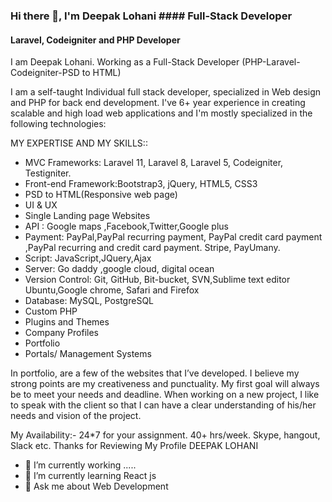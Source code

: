 ### Hi there 👋, I'm Deepak Lohani  #### Full-Stack Developer
#### Laravel, Codeigniter and PHP Developer

I am Deepak Lohani. Working as a Full-Stack Developer (PHP-Laravel-Codeigniter-PSD to HTML)

I am a self-taught Individual full stack developer, specialized in Web design and PHP for back end development. I've 6+ year experience in creating scalable and high load web applications and I'm mostly specialized in the following technologies:

MY EXPERTISE AND MY SKILLS::
- MVC Frameworks: Laravel 11, Laravel 8, Laravel 5, Codeigniter, Testigniter. 
- Front-end Framework:Bootstrap3, jQuery, HTML5, CSS3
- PSD to HTML(Responsive web page)
- UI & UX 
- Single Landing page Websites
- API : Google maps ,Facebook,Twitter,Google plus
- Payment: PayPal,PayPal recurring payment, PayPal credit card payment ,PayPal recurring and credit card payment. Stripe, PayUmany.
- Script: JavaScript,JQuery,Ajax
- Server: Go daddy ,google cloud, digital ocean
- Version Control: Git, GitHub, Bit-bucket, SVN,Sublime text editor Ubuntu,Google chrome, Safari and Firefox
- Database: MySQL, PostgreSQL
- Custom PHP
- Plugins and Themes
- Company Profiles
- Portfolio
- Portals/ Management Systems

In portfolio, are a few of the websites that I’ve developed. I believe my strong points are my creativeness and punctuality. My first goal will always be to meet your needs and deadline. When working on a new project, I like to speak with the client so that I can have a clear understanding of his/her needs and vision of the project.

My Availability:- 24*7 for your assignment. 40+ hrs/week. Skype, hangout, Slack etc.
Thanks for Reviewing My Profile
DEEPAK LOHANI
- 🔭 I’m currently working .....
- 🌱 I’m currently learning React js 
- 💬 Ask me about Web Development 
